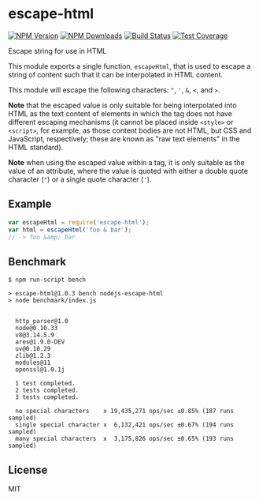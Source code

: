 # escape-html

[![NPM Version][npm-image]][npm-url]
[![NPM Downloads][downloads-image]][downloads-url]
[![Build Status][travis-image]][travis-url]
[![Test Coverage][coveralls-image]][coveralls-url]

  Escape string for use in HTML

This module exports a single function, `escapeHtml`, that is used to escape
a string of content such that it can be interpolated in HTML content.

This module will escape the following characters: `"`, `'`, `&`, `<`, and `>`.

**Note** that the escaped value is only suitable for being interpolated into
HTML as the text content of elements in which the tag does not have different
escaping mechanisms (it cannot be placed inside `<style>` or `<script>`, for
example, as those content bodies are not HTML, but CSS and JavaScript,
respectively; these are known as "raw text elements" in the HTML standard).

**Note** when using the escaped value within a tag, it is only suitable as
the value of an attribute, where the value is quoted with either a double
quote character (`"`) or a single quote character (`'`).

## Example

```js
var escapeHtml = require('escape-html');
var html = escapeHtml('foo & bar');
// -> foo &amp; bar
```

## Benchmark

```
$ npm run-script bench

> escape-html@1.0.3 bench nodejs-escape-html
> node benchmark/index.js


  http_parser@1.0
  node@0.10.33
  v8@3.14.5.9
  ares@1.9.0-DEV
  uv@0.10.29
  zlib@1.2.3
  modules@11
  openssl@1.0.1j

  1 test completed.
  2 tests completed.
  3 tests completed.

  no special characters    x 19,435,271 ops/sec ±0.85% (187 runs sampled)
  single special character x  6,132,421 ops/sec ±0.67% (194 runs sampled)
  many special characters  x  3,175,826 ops/sec ±0.65% (193 runs sampled)
```

## License

  MIT

[coveralls-image]: https://img.shields.io/coveralls/component/escape-html/master.svg
[coveralls-url]: https://coveralls.io/r/component/escape-html?branch=master
[downloads-image]: https://img.shields.io/npm/dm/escape-html.svg
[downloads-url]: https://npmjs.org/package/escape-html
[npm-image]: https://img.shields.io/npm/v/escape-html.svg
[npm-url]: https://npmjs.org/package/escape-html
[travis-image]: https://img.shields.io/travis/component/escape-html/master.svg
[travis-url]: https://travis-ci.org/component/escape-html

